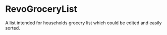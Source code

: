 # RevoGroceryList
A list intended for households grocery list which could be edited and easily sorted.
